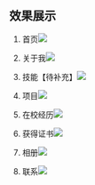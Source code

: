 ## 效果展示

1. 首页![](C:\Users\86159\AppData\Roaming\marktext\images\2025-04-21-21-01-28-image.png)

2. 关于我![](C:\Users\86159\AppData\Roaming\marktext\images\2025-04-21-21-02-00-image.png)

3. 技能【待补充】![](C:\Users\86159\AppData\Roaming\marktext\images\2025-04-21-21-02-21-image.png)

4. 项目![](C:\Users\86159\AppData\Roaming\marktext\images\2025-04-21-21-02-40-image.png)

5. 在校经历![](C:\Users\86159\AppData\Roaming\marktext\images\2025-04-21-21-02-55-image.png)

6. 获得证书![](C:\Users\86159\AppData\Roaming\marktext\images\2025-04-21-21-03-11-image.png)

7. 相册![](C:\Users\86159\AppData\Roaming\marktext\images\2025-04-21-21-05-45-image.png)

8. 联系![](C:\Users\86159\AppData\Roaming\marktext\images\2025-04-21-21-05-58-image.png)


